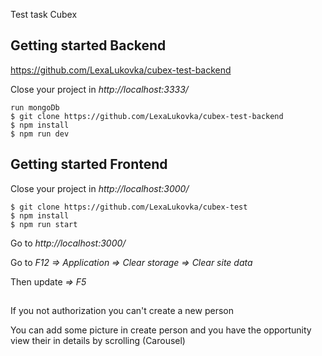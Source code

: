 Test task Cubex

## Getting started Backend
https://github.com/LexaLukovka/cubex-test-backend

Close your project in *http://localhost:3333/*

    run mongoDb
    $ git clone https://github.com/LexaLukovka/cubex-test-backend
    $ npm install
    $ npm run dev
    
## Getting started Frontend

Close your project in *http://localhost:3000/*

    $ git clone https://github.com/LexaLukovka/cubex-test
    $ npm install
    $ npm run start

Go to *http://localhost:3000/*

Go to *F12 => Application => Clear storage => Clear site data*

Then update *=> F5*



##
If you not authorization you can't create a new person

You can add some picture in create person and you have the opportunity view their in details 
by scrolling (Carousel) 

